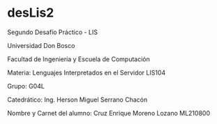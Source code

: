 # desLis2
 Segundo Desafío Práctico - LIS

Universidad Don Bosco

Facultad de Ingeniería y Escuela de Computación

Materia:
Lenguajes Interpretados en el Servidor LIS104

Grupo:
G04L

Catedrático:
Ing. Herson Miguel Serrano Chacón

Nombre y Carnet del alumno:
Cruz Enrique Moreno Lozano ML210800
